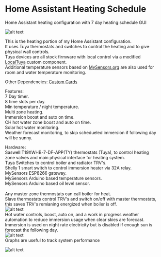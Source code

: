 # Home Assistant Heating Schedule
Home Assistant heating configuration with 7 day heating schedule GUI

![alt text](https://live.staticflickr.com/65535/51626569205_3fc7830097_c.jpg)

This is the heating portion of my Home Assistant configuration.<br />
It uses Tuya thermostats and switches to control the heating and to give physical wall controls.<br />
Tuya devices are all stock firmware with local control via a modified [LocalTuya](https://github.com/rospogrigio/localtuya) custom component.<br />
Additional temperature sensors based on [MySensors.org](https://MySensors.org) are also used for room and water temperature monitoring.<br />

Other Dependencies:
[Custom Cards](https://github.com/custom-cards/button-card)

Features: <br />
  7 Day timer. <br />
  8 time slots per day. <br />
  Min temperature / night temperature. <br />
  Multi zone heating. <br />
  Immersion boost and auto on time. <br />
  CH hot water zone boost and auto on time. <br />
  Solar hot water monitoring. <br />
  Weather forecast monitoring, to skip schedueled immersion if following day will be sunny. <br />

Hardware: <br />
Saswell T19XWHB-7-DF-APP(TY) thermostats (Tuya), to control heating zone valves and main physical interface for heating system.<br />
Tuya Switches to control boiler and radiator TRV's.<br />
Shelly 1 smart switch to control immersion heater via 32A relay.<br />
MySensors ESP8266 gateway.<br />
MySensors Arduino based temperature sensors.<br />
MySensors Arduino based oil level sensor.
<br />
<br />
Any master zone thermostats can call boiler for heat. <br />
Slave thermostats control TRV's and switch on/off with master thermostats, this saves TRV's remianing energized when boiler is off. <br />
![alt text](https://live.staticflickr.com/65535/51625710401_8cbae69eb1_c.jpg)
<br />
Hot water controls, boost, auto on, and a work in progress weather automation to reduce immersion usage when clear skies are forecast. Immersion is used on night rate electricity but is disabled if enough sun is forecast the following day. <br />
![alt text](https://live.staticflickr.com/65535/51626356674_31149860d3_c.jpg)
<br />
Graphs are useful to track system performance <br />


![alt text](https://live.staticflickr.com/65535/51626356669_54c5563b5b_c.jpg)
